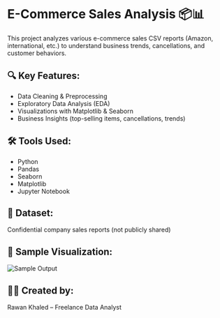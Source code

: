 # E-Commerce Sales Analysis 📦📊

This project analyzes various e-commerce sales CSV reports (Amazon, international, etc.) to understand business trends, cancellations, and customer behaviors.

## 🔍 Key Features:
- Data Cleaning & Preprocessing
- Exploratory Data Analysis (EDA)
- Visualizations with Matplotlib & Seaborn
- Business Insights (top-selling items, cancellations, trends)

## 🛠️ Tools Used:
- Python
- Pandas
- Seaborn
- Matplotlib
- Jupyter Notebook

## 📁 Dataset:
Confidential company sales reports (not publicly shared)

## 📸 Sample Visualization:
![Sample Output](sample_output.png)

## 👩‍💻 Created by:
Rawan Khaled – Freelance Data Analyst
